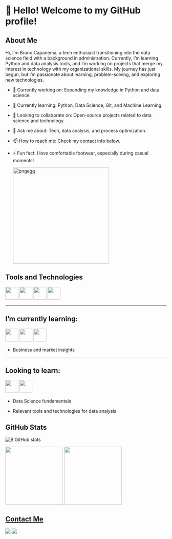 # 👋 Hello! Welcome to my GitHub profile!

## About Me
Hi, I’m Bruno Capanema, a tech enthusiast transitioning into the data science field with a background in administration. Currently, I’m learning Python and data analysis tools, and I’m working on projects that merge my interest in technology with my organizational skills. My journey has just begun, but I’m passionate about learning, problem-solving, and exploring new technologies.

- 🔭 Currently working on: Expanding my knowledge in Python and data science. 
- 🌱 Currently learning: Python, Data Science, Git, and Machine Learning.
- 👯 Looking to collaborate on: Open-source projects related to data science and technology.
- 💬 Ask me about: Tech, data analysis, and process optimization.
- 📫 How to reach me: Check my contact info below.
- ⚡ Fun fact: I love comfortable footwear, especially during casual moments!

    
  <img src="https://github.com/user-attachments/assets/bc70b26c-455d-46d9-9a35-760735b2ee4b" alt="pngegg" width="300" />

  
## Tools and Technologies
<img loading="lazy" src="https://cdn.jsdelivr.net/gh/devicons/devicon/icons/python/python-original.svg" width="40" height="40"/>
<img loading="lazy" src="https://cdn.jsdelivr.net/gh/devicons/devicon/icons/git/git-original.svg" width="40" height="40"/>
<img loading="lazy" src="https://cdn.jsdelivr.net/gh/devicons/devicon/icons/mysql/mysql-original.svg" width="40" height="40"/>
<img loading="lazy" src="https://cdn.jsdelivr.net/gh/devicons/devicon/icons/docker/docker-original.svg" width="40" height="40"/>

---

## I’m currently learning:
<img loading="lazy" src="https://cdn.jsdelivr.net/gh/devicons/devicon/icons/linux/linux-original.svg" width="40" height="40"/>
<img loading="lazy" src="https://cdn.jsdelivr.net/gh/devicons/devicon/icons/git/git-original.svg" width="40" height="40"/> 
<img loading="lazy" src="https://cdn.jsdelivr.net/gh/devicons/devicon/icons/python/python-original.svg" width="40" height="40"/>

- Business and market insights

---

## Looking to learn:
<img loading="lazy" src="https://cdn.jsdelivr.net/gh/devicons/devicon/icons/mysql/mysql-original.svg" width="40" height="40"/>
<img loading="lazy" src="https://cdn.jsdelivr.net/gh/devicons/devicon/icons/docker/docker-original.svg" width="40" height="40"/>

- Data Science fundamentals
  
- Relevant tools and technologies for data analysis
  

## GitHub Stats
![B GitHub stats](https://github-readme-stats.vercel.app/api?username=seu-username&show_icons=true&theme=dark)

<div>
<a href="https://github.com/Bruno-Capanema">
<img loading="lazy" height="180em" src="https://github-readme-stats.vercel.app/api/top-langs/?username=Bruno-Capanema&layout=compact&langs_count=7&theme=dracula"/>
<img loading="lazy" height="180em" src="https://github-readme-stats.vercel.app/api?username=Bruno-Capanema&show_icons=true&theme=dracula&include_all_commits=true&count_private=true"/>
</div>

## Contact Me
<div>
<a href="https://www.linkedin.com/in/bruno-capanema/" target="_blank"><img loading="lazy" src="https://img.shields.io/badge/-LinkedIn-%230077B5?style=for-the-badge&logo=linkedin&logoColor=white"></a>
<a href="mailto:brunomasterchief@gmail.com"><img loading="lazy" src="https://img.shields.io/badge/Gmail-D14836?style=for-the-badge&logo=gmail&logoColor=white"></a>
</div>

<!---
Bruno-Capanema/Bruno-Capanema is a ✨ special ✨ repository because its `README.md` (this file) appears on your GitHub profile.
You can click the Preview link to take a look at your changes.
--->
